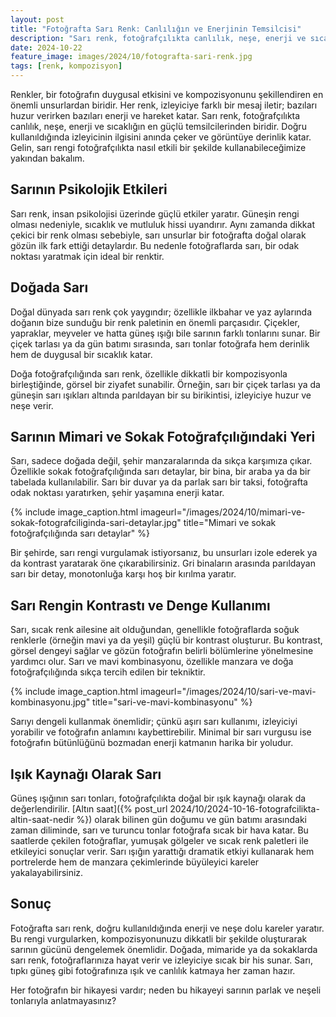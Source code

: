 ```yaml
---
layout: post
title: "Fotoğrafta Sarı Renk: Canlılığın ve Enerjinin Temsilcisi"
description: "Sarı renk, fotoğrafçılıkta canlılık, neşe, enerji ve sıcaklığın en güçlü temsilcilerinden biridir."
date: 2024-10-22
feature_image: images/2024/10/fotografta-sari-renk.jpg
tags: [renk, kompozisyon]
---
```


Renkler, bir fotoğrafın duygusal etkisini ve kompozisyonunu şekillendiren en önemli unsurlardan biridir. Her renk, izleyiciye farklı bir mesaj iletir; bazıları huzur verirken bazıları enerji ve hareket katar. Sarı renk, fotoğrafçılıkta canlılık, neşe, enerji ve sıcaklığın en güçlü temsilcilerinden biridir. Doğru kullanıldığında izleyicinin ilgisini anında çeker ve görüntüye derinlik katar. Gelin, sarı rengi fotoğrafçılıkta nasıl etkili bir şekilde kullanabileceğimize yakından bakalım.

<!--more-->

## Sarının Psikolojik Etkileri

Sarı renk, insan psikolojisi üzerinde güçlü etkiler yaratır. Güneşin rengi olması nedeniyle, sıcaklık ve mutluluk hissi uyandırır. Aynı zamanda dikkat çekici bir renk olması sebebiyle, sarı unsurlar bir fotoğrafta doğal olarak gözün ilk fark ettiği detaylardır. Bu nedenle fotoğraflarda sarı, bir odak noktası yaratmak için ideal bir renktir.

## Doğada Sarı

Doğal dünyada sarı renk çok yaygındır; özellikle ilkbahar ve yaz aylarında doğanın bize sunduğu bir renk paletinin en önemli parçasıdır. Çiçekler, yapraklar, meyveler ve hatta güneş ışığı bile sarının farklı tonlarını sunar. Bir çiçek tarlası ya da gün batımı sırasında, sarı tonlar fotoğrafa hem derinlik hem de duygusal bir sıcaklık katar.

Doğa fotoğrafçılığında sarı renk, özellikle dikkatli bir kompozisyonla birleştiğinde, görsel bir ziyafet sunabilir. Örneğin, sarı bir çiçek tarlası ya da güneşin sarı ışıkları altında parıldayan bir su birikintisi, izleyiciye huzur ve neşe verir.

## Sarının Mimari ve Sokak Fotoğrafçılığındaki Yeri

Sarı, sadece doğada değil, şehir manzaralarında da sıkça karşımıza çıkar. Özellikle sokak fotoğrafçılığında sarı detaylar, bir bina, bir araba ya da bir tabelada kullanılabilir. Sarı bir duvar ya da parlak sarı bir taksi, fotoğrafta odak noktası yaratırken, şehir yaşamına enerji katar.

{% include image_caption.html imageurl="/images/2024/10/mimari-ve-sokak-fotografciliginda-sari-detaylar.jpg" title="Mimari ve sokak fotoğrafçılığında sarı detaylar" %}

Bir şehirde, sarı rengi vurgulamak istiyorsanız, bu unsurları izole ederek ya da kontrast yaratarak öne çıkarabilirsiniz. Gri binaların arasında parıldayan sarı bir detay, monotonluğa karşı hoş bir kırılma yaratır.

## Sarı Rengin Kontrastı ve Denge Kullanımı

Sarı, sıcak renk ailesine ait olduğundan, genellikle fotoğraflarda soğuk renklerle (örneğin mavi ya da yeşil) güçlü bir kontrast oluşturur. Bu kontrast, görsel dengeyi sağlar ve gözün fotoğrafın belirli bölümlerine yönelmesine yardımcı olur. Sarı ve mavi kombinasyonu, özellikle manzara ve doğa fotoğrafçılığında sıkça tercih edilen bir tekniktir.

{% include image_caption.html imageurl="/images/2024/10/sari-ve-mavi-kombinasyonu.jpg" title="sari-ve-mavi-kombinasyonu" %}

Sarıyı dengeli kullanmak önemlidir; çünkü aşırı sarı kullanımı, izleyiciyi yorabilir ve fotoğrafın anlamını kaybettirebilir. Minimal bir sarı vurgusu ise fotoğrafın bütünlüğünü bozmadan enerji katmanın harika bir yoludur.

## Işık Kaynağı Olarak Sarı

Güneş ışığının sarı tonları, fotoğrafçılıkta doğal bir ışık kaynağı olarak da değerlendirilir. [Altın saat]({% post_url 2024/10/2024-10-16-fotografcilikta-altin-saat-nedir %}) olarak bilinen gün doğumu ve gün batımı arasındaki zaman diliminde, sarı ve turuncu tonlar fotoğrafa sıcak bir hava katar. Bu saatlerde çekilen fotoğraflar, yumuşak gölgeler ve sıcak renk paletleri ile etkileyici sonuçlar verir. Sarı ışığın yarattığı dramatik etkiyi kullanarak hem portrelerde hem de manzara çekimlerinde büyüleyici kareler yakalayabilirsiniz.

## Sonuç

Fotoğrafta sarı renk, doğru kullanıldığında enerji ve neşe dolu kareler yaratır. Bu rengi vurgularken, kompozisyonunuzu dikkatli bir şekilde oluşturarak sarının gücünü dengelemek önemlidir. Doğada, mimaride ya da sokaklarda sarı renk, fotoğraflarınıza hayat verir ve izleyiciye sıcak bir his sunar. Sarı, tıpkı güneş gibi fotoğrafınıza ışık ve canlılık katmaya her zaman hazır.

Her fotoğrafın bir hikayesi vardır; neden bu hikayeyi sarının parlak ve neşeli tonlarıyla anlatmayasınız?